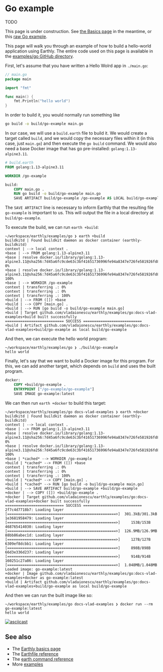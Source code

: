 # Go example

TODO

This page is under construction. See [the Basics page](../guides/basics.md) in the meantime, or this [raw Go example](https://github.com/vladaionescu/earthly/tree/master/examples/go).


This page will walk you through an example of how to build a hello-world application using Earthly. The entire code used on this page is available in the [examples/go GitHub directory](https://github.com/vladaionescu/earthly/tree/master/examples/go).

First, let's assume that you have written a Hello Wolrd app in `./main.go`:

```go
// main.go
package main

import "fmt"

func main() {
	fmt.Println("hello world")
}
```

In order to build it, you would normally run something like

```bash
go build -o build/go-example main.go
```

In our case, we will use a `build.earth` file to build it. We would create a target called `build`, and we would copy the necessary files within it (in this case, just `main.go`) and then execute the `go build` command. We would also need a base Docker image that has go pre-installed: `golang:1.13-alpine3.11`.

```Dockerfile
# build.earth
FROM golang:1.13-alpine3.11

WORKDIR /go-example

build:
    COPY main.go .
    RUN go build -o build/go-example main.go
    SAVE ARTIFACT build/go-example /go-example AS LOCAL build/go-example
```

The `SAVE ARTIFACT` line is necessary to inform Earthly that the resulting file `go-example` is important to us. This will output the file in a local directory at `build/go-example`.

To execute the build, we can run `earth +build`:

```
~/workspace/earthly/examples/go ❯ earth +build
buildkitd | Found buildkit daemon as docker container (earthly-buildkitd)
context | --> local context .
+base | --> FROM golang:1.13-alpine3.11
+base | resolve docker.io/library/golang:1.13-alpine3.11@sha256:7d45a6fc9cde63c3bf41651736996fe94a8347e726fe581926fd8c26e244e3b2 0%
+base | resolve docker.io/library/golang:1.13-alpine3.11@sha256:7d45a6fc9cde63c3bf41651736996fe94a8347e726fe581926fd8c26e244e3b2 100%
+base | --> WORKDIR /go-example
context | transferring .: 0%
context | transferring .: 0%
context | transferring .: 100%
+build | --> FROM ([]) +base
+build | --> COPY [main.go] .
+build | --> RUN [go build -o build/go-example main.go]
+build | Target github.com/vladaionescu/earthly/examples/go:docs-vlad-examples+build built successfully
=========================== SUCCESS ===========================
+build | Artifact github.com/vladaionescu/earthly/examples/go:docs-vlad-examples+build/go-example as local build/go-example
```

And then, we can execute the hello world program:

```
~/workspace/earthly/examples/go ❯ ./build/go-example
hello world
```

Finally, let's say that we want to build a Docker image for this program. For this, we can add another target, which depends on `build` and uses the built program.

```Dockerfile
docker:
    COPY +build/go-example .
    ENTRYPOINT ["/go-example/go-example"]
    SAVE IMAGE go-example:latest
```

We can then run `earth +docker` to build this target:

```
~/workspace/earthly/examples/go docs-vlad-examples ❯ earth +docker     
buildkitd | Found buildkit daemon as docker container (earthly-buildkitd)
context | --> local context .
+base | --> FROM golang:1.13-alpine3.11
+base | resolve docker.io/library/golang:1.13-alpine3.11@sha256:7d45a6fc9cde63c3bf41651736996fe94a8347e726fe581926fd8c26e244e3b2 0%
+base | resolve docker.io/library/golang:1.13-alpine3.11@sha256:7d45a6fc9cde63c3bf41651736996fe94a8347e726fe581926fd8c26e244e3b2 100%
+base | *cached* --> WORKDIR /go-example
+build | *cached* --> FROM ([]) +base
context | transferring .: 0%
context | transferring .: 0%
context | transferring .: 100%
+build | *cached* --> COPY [main.go] .
+build | *cached* --> RUN [go build -o build/go-example main.go]
+build | --> SAVE ARTIFACT build/go-example +build/go-example
+docker | --> COPY ([]) +build/go-example .
+docker | Target github.com/vladaionescu/earthly/examples/go:docs-vlad-examples+docker built successfully
=========================== SUCCESS ===========================
2f7c4d7718b7: Loading layer [==================================================>]  301.3kB/301.3kB
1e3681958479: Loading layer [==================================================>]     153B/153B
468765414030: Loading layer [==================================================>]  126.9MB/126.9MB
88bb86abec1d: Loading layer [==================================================>]     127B/127B
6309ef8dcbb1: Loading layer [==================================================>]     898B/898B
66d3e336d237: Loading layer [==================================================>]     914B/914B
160251c27a86: Loading layer [==================================================>]  1.048MB/1.048MB
Loaded image: go-example:latest
+docker | Image github.com/vladaionescu/earthly/examples/go:docs-vlad-examples+docker as go-example:latest
+build | Artifact github.com/vladaionescu/earthly/examples/go:docs-vlad-examples+build/go-example as local build/go-example
```

And then we can run the built image like so:

```
~/workspace/earthly/examples/go docs-vlad-examples ❯ docker run --rm go-example:latest
hello world
```

[![asciicast](https://asciinema.org/a/314637.svg)](https://asciinema.org/a/314637)

## See also

* The [Earthly basics page](../guides/basics.md)
* The [Earthfile reference](../earthfile/earthfile.md)
* The [earth command reference](../earth-command/earth-command.md)
* More [examples](../examples/examples.md)
